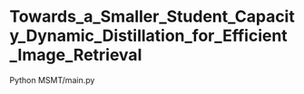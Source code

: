 # Towards_a_Smaller_Student_Capacity_Dynamic_Distillation_for_Efficient_Image_Retrieval

Python MSMT/main.py
